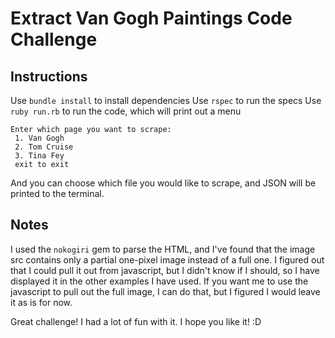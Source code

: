 # Extract Van Gogh Paintings Code Challenge

## Instructions

Use `bundle install` to install dependencies
Use `rspec` to run the specs
Use `ruby run.rb` to run the code, which will print out a menu
```
Enter which page you want to scrape:
 1. Van Gogh
 2. Tom Cruise
 3. Tina Fey
 exit to exit
```
And you can choose which file you would like to scrape, and JSON will be printed to the terminal.

## Notes

I used the `nokogiri` gem to parse the HTML, and I've found that the image src contains only a partial one-pixel image instead of a full one. I figured out that I could pull it out from javascript, but I didn't know if I should, so I have displayed it in the other examples I have used.
If you want me to use the javascript to pull out the full image, I can do that, but I figured I would leave it as is for now.

Great challenge! I had a lot of fun with it. I hope you like it! :D 
